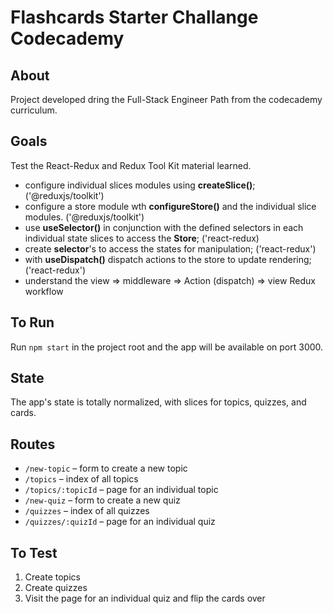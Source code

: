 # Flashcards Starter Challange Codecademy

## About

Project developed dring the Full-Stack Engineer Path from the codecademy curriculum.

## Goals

Test the React-Redux and Redux Tool Kit material learned.

- configure individual slices modules using <b>createSlice()</b>; ('@reduxjs/toolkit')
- configure a store module wth <b>configureStore()</b> and the individual slice modules. ('@reduxjs/toolkit')
- use <b>useSelector()</b> in conjunction with the defined selectors in each individual state slices to access the <b>Store</b>; ('react-redux)
- create <b>selector</b>'s to access the states for manipulation; ('react-redux')
- with <b>useDispatch()</b> dispatch actions to the store to update rendering; ('react-redux')
- understand the view => middleware => Action (dispatch) => view Redux workflow

## To Run

Run `npm start` in the project root and the app will be available on port 3000.

## State

The app's state is totally normalized, with slices for topics, quizzes, and cards.

## Routes

- `/new-topic` – form to create a new topic
- `/topics` – index of all topics
- `/topics/:topicId` – page for an individual topic
- `/new-quiz` – form to create a new quiz
- `/quizzes` – index of all quizzes
- `/quizzes/:quizId` – page for an individual quiz

## To Test

1. Create topics
2. Create quizzes
3. Visit the page for an individual quiz and flip the cards over

